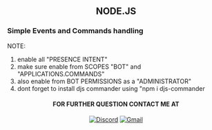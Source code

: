 <h2 align="center">NODE.JS</h2>

<h3>Simple Events and Commands handling</h3>


NOTE: 
1. enable all "PRESENCE INTENT"
2. make sure enable from SCOPES "BOT" and "APPLICATIONS.COMMANDS"
3. also enable from BOT PERMISSIONS as a "ADMINISTRATOR"
4. dont forget to install djs commander using "npm i djs-commander


<h4 align="center">FOR FURTHER QUESTION CONTACT ME AT</h4>
<div align="middle">
  
  [![Discord](https://img.shields.io/badge/Discord-7289DA?style=for-the-badge&logo=discord&logoColor=white)](https://discord.com/users/806134787630170164)
  [![Gmail](https://img.shields.io/badge/Gmail-D14836?style=for-the-badge&logo=gmail&logoColor=white)](mailto:lowelljaypabua@gmail.com)
  
</div>
